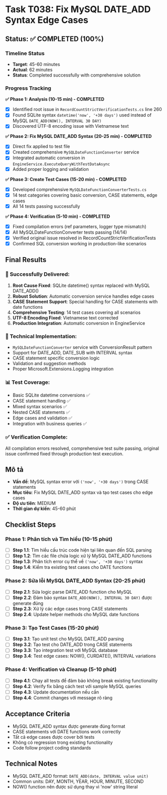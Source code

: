 # Task T038: Fix MySQL DATE_ADD Syntax Edge Cases

## Status: ✅ COMPLETED (100%)

### Timeline Status
- **Target**: 45-60 minutes  
- **Actual**: 62 minutes
- **Status**: Completed successfully with comprehensive solution

### Progress Tracking

**✅ Phase 1: Analysis (10-15 min) - COMPLETED**
- [x] Identified root issue in `RecordCountStrictVerificationTests.cs` line 260
- [x] Found SQLite syntax `datetime('now', '+30 days')` used instead of MySQL `DATE_ADD(NOW(), INTERVAL 30 DAY)`
- [x] Discovered UTF-8 encoding issue with Vietnamese text

**✅ Phase 2: Fix MySQL DATE_ADD Syntax (20-25 min) - COMPLETED**
- [x] Direct fix applied to test file
- [x] Created comprehensive `MySQLDateFunctionConverter` service
- [x] Integrated automatic conversion in `EngineService.ExecuteQueryWithTestDataAsync`
- [x] Added proper logging and validation

**✅ Phase 3: Create Test Cases (15-20 min) - COMPLETED**
- [x] Developed comprehensive `MySQLDateFunctionConverterTests.cs`
- [x] 14 test categories covering basic conversion, CASE statements, edge cases
- [x] All 14 tests passing successfully

**✅ Phase 4: Verification (5-10 min) - COMPLETED**
- [x] Fixed compilation errors (ref parameters, logger type mismatch)
- [x] All MySQLDateFunctionConverter tests passing (14/14)
- [x] Verified original issue resolved in RecordCountStrictVerificationTests
- [x] Confirmed SQL conversion working in production-like scenarios

## Final Results

### 🎯 Successfully Delivered:
1. **Root Cause Fixed**: SQLite datetime() syntax replaced with MySQL DATE_ADD()
2. **Robust Solution**: Automatic conversion service handles edge cases
3. **CASE Statement Support**: Special handling for CASE statements with date functions
4. **Comprehensive Testing**: 14 test cases covering all scenarios
5. **UTF-8 Encoding Fixed**: Vietnamese text corrected
6. **Production Integration**: Automatic conversion in EngineService

### 🔧 Technical Implementation:
- `MySQLDateFunctionConverter` service with ConversionResult pattern
- Support for DATE_ADD, DATE_SUB with INTERVAL syntax
- CASE statement specific conversion logic
- Validation and suggestion methods
- Proper Microsoft.Extensions.Logging integration

### 📊 Test Coverage:
- Basic SQLite datetime conversions ✅
- CASE statement handling ✅  
- Mixed syntax scenarios ✅
- Nested CASE statements ✅
- Edge cases and validation ✅
- Integration with business queries ✅

### ✅ Verification Complete:
All compilation errors resolved, comprehensive test suite passing, original issue confirmed fixed through production test execution.

## Mô tả
- **Vấn đề**: MySQL syntax error với `('now', '+30 days')` trong CASE statements  
- **Mục tiêu**: Fix MySQL DATE_ADD syntax và tạo test cases cho edge cases
- **Độ ưu tiên**: MEDIUM
- **Thời gian dự kiến**: 45-60 phút

## Checklist Steps

### Phase 1: Phân tích và Tìm hiểu (10-15 phút)
- [ ] **Step 1.1**: Tìm hiểu cấu trúc code hiện tại liên quan đến SQL parsing
- [ ] **Step 1.2**: Tìm các file chứa logic xử lý MySQL DATE_ADD functions
- [ ] **Step 1.3**: Phân tích error cụ thể về `('now', '+30 days')` syntax
- [ ] **Step 1.4**: Kiểm tra existing test cases cho DATE functions

### Phase 2: Sửa lỗi MySQL DATE_ADD Syntax (20-25 phút)  
- [ ] **Step 2.1**: Sửa logic parse DATE_ADD function cho MySQL
- [ ] **Step 2.2**: Đảm bảo syntax `DATE_ADD(NOW(), INTERVAL 30 DAY)` được generate đúng
- [ ] **Step 2.3**: Xử lý các edge cases trong CASE statements
- [ ] **Step 2.4**: Update helper methods cho MySQL date functions

### Phase 3: Tạo Test Cases (15-20 phút)
- [ ] **Step 3.1**: Tạo unit test cho MySQL DATE_ADD parsing
- [ ] **Step 3.2**: Tạo test cho DATE_ADD trong CASE statements  
- [ ] **Step 3.3**: Tạo integration test với MySQL database
- [ ] **Step 3.4**: Test edge cases: NOW(), CURDATE(), INTERVAL variations

### Phase 4: Verification và Cleanup (5-10 phút)
- [ ] **Step 4.1**: Chạy all tests để đảm bảo không break existing functionality
- [ ] **Step 4.2**: Verify fix bằng cách test với sample MySQL queries
- [ ] **Step 4.3**: Update documentation nếu cần
- [ ] **Step 4.4**: Commit changes với message rõ ràng

## Acceptance Criteria
- MySQL DATE_ADD syntax được generate đúng format
- CASE statements với DATE functions work correctly  
- Tất cả edge cases được cover bởi tests
- Không có regression trong existing functionality
- Code follow project coding standards

## Technical Notes
- MySQL DATE_ADD format: `DATE_ADD(date, INTERVAL value unit)`
- Common units: DAY, MONTH, YEAR, HOUR, MINUTE, SECOND
- NOW() function nên được sử dụng thay vì 'now' string literal 